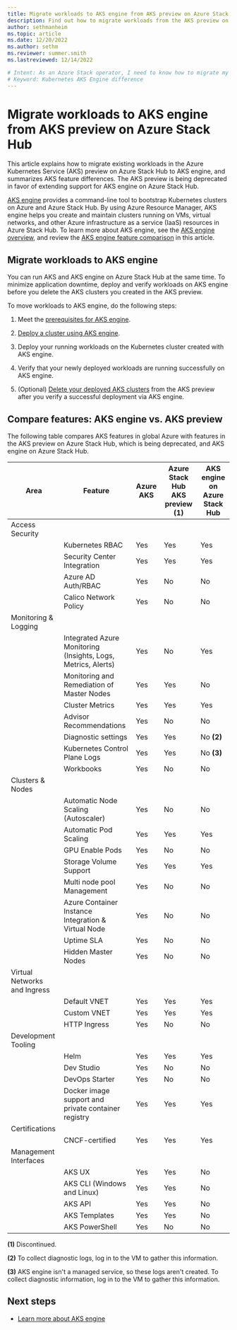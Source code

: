 ```yaml
---
title: Migrate workloads to AKS engine from AKS preview on Azure Stack Hub
description: Find out how to migrate workloads from the AKS preview on Azure Stack Hub to a Kubernetes cluster created in AKS engine. Compare supported Azure Kubernetes Service features.
author: sethmanheim
ms.topic: article
ms.date: 12/20/2022
ms.author: sethm
ms.reviewer: summer.smith
ms.lastreviewed: 12/14/2022

# Intent: As an Azure Stack operator, I need to know how to migrate my existing deployments in AKS preview to AKS engine and what to expect after I migrate the applications.
# Keyword: Kubernetes AKS Engine difference
---
```


# Migrate workloads to AKS engine from AKS preview on Azure Stack Hub

This article explains how to migrate existing workloads in the Azure Kubernetes Service (AKS) preview on Azure Stack Hub to AKS engine, and summarizes AKS feature differences. The AKS preview is being deprecated in favor of extending support for AKS engine on Azure Stack Hub.

[AKS engine](https://github.com/Azure/aks-engine) provides a command-line tool to bootstrap Kubernetes clusters on Azure and Azure Stack Hub. By using Azure Resource Manager, AKS engine helps you create and maintain clusters running on VMs, virtual networks, and other Azure infrastructure as a service (IaaS) resources in Azure Stack Hub. To learn more about AKS engine, see the [AKS engine overview](azure-stack-kubernetes-aks-engine-overview.md), and review the [AKS engine feature comparison](#compare-features-aks-engine-vs-aks-preview) in this article.

## Migrate workloads to AKS engine

You can run AKS and AKS engine on Azure Stack Hub at the same time. To minimize application downtime, deploy and verify workloads on AKS engine before you delete the AKS clusters you created in the AKS preview.

To move workloads to AKS engine, do the following steps:

1. Meet the [prerequisites for AKS engine](azure-stack-kubernetes-aks-engine-set-up.md#prerequisites-for-the-aks-engine).

1. [Deploy a cluster using AKS engine](azure-stack-kubernetes-aks-engine-deploy-cluster.md).

1. Deploy your running workloads on the Kubernetes cluster created with AKS engine.

1. Verify that your newly deployed workloads are running successfully on AKS engine.

1. (Optional) [Delete your deployed AKS clusters](aks-how-to-use-cli.md?view=azs-2206&preserve-view=true&tabs=windows%2Clinuxcon#delete-cluster) from the AKS preview after you verify a successful deployment via AKS engine.

## Compare features: AKS engine vs. AKS preview

The following table compares AKS features in global Azure with features in the AKS preview on Azure Stack Hub, which is being deprecated, and AKS engine on Azure Stack Hub.

| Area                         | Feature                                             | Azure AKS | Azure Stack Hub AKS preview **(1)** | AKS engine on Azure Stack Hub |
|------------------------------|-----------------------------------------------------|-----------|-------------------------------|-------------------|
| Access Security              |                                                     |           |                               |                   |
|                              | Kubernetes RBAC                                     | Yes       | Yes                           | Yes               |
|                              | Security Center Integration                         | Yes       | Yes                           | Yes               |  
|                              | Azure AD Auth/RBAC                                  | Yes       | No                            | No                |
|                              | Calico Network Policy                               | Yes       | No                            | No                |
| Monitoring & Logging         |                                                     |           |                               |                   |
|                              | Integrated Azure Monitoring (Insights, Logs, Metrics, Alerts)   | Yes     | No                  | Yes               |
|                              | Monitoring and Remediation of Master Nodes          | Yes       | Yes                           | No                |
|                              | Cluster Metrics                                     | Yes       | Yes                           | Yes               |  
|                              | Advisor Recommendations                             | Yes       | No                            | No                |
|                              | Diagnostic settings                                 | Yes       | Yes                           | No **(2)**        |
|                              | Kubernetes Control Plane Logs                       | Yes       | Yes                           | No **(3)**        |
|                              | Workbooks                                           | Yes       | No                            | No                |
| Clusters & Nodes             |                                                     |           |                               |                   |
|                              | Automatic Node Scaling (Autoscaler)                 | Yes       | No                            | No                |
|                              | Automatic Pod Scaling                               | Yes       | Yes                           | Yes               |
|                              | GPU Enable Pods                                     | Yes       | No                            | No                |
|                              | Storage Volume Support                              | Yes       | Yes                           | Yes               |
|                              | Multi node pool Management                          | Yes       | No                            | No                |
|                              | Azure Container Instance Integration & Virtual Node | Yes       | No                            | No                |
|                              | Uptime SLA                                          | Yes       | No                            | No                |
|                              | Hidden Master Nodes                                 | Yes       | No                            | No                |
| Virtual Networks and Ingress |                                                     |           |                               |                   |
|                              | Default VNET                                        | Yes       | Yes                           | Yes               |
|                              | Custom VNET                                         | Yes       | Yes                           | Yes               |
|                              | HTTP Ingress                                        | Yes       | No                            | No                |
| Development Tooling          |                                                     |           |                               |                   |
|                              | Helm                                                | Yes       | Yes                           | Yes               |
|                              | Dev Studio                                          | Yes       | No                            | No                |
|                              | DevOps Starter                                      | Yes       | No                            | No                |
|                              | Docker image support and private container registry | Yes       | Yes                           | Yes               |
| Certifications               |                                                     |           |                               |                   |
|                              | CNCF-certified                                      | Yes       | Yes                           | Yes               |
| Management Interfaces        |                                                     |           |                               |                   |
|                              | AKS UX                                              | Yes       | Yes                           | No                |
|                              | AKS CLI (Windows and Linux)                         | Yes       | Yes                           | No                |
|                              | AKS API                                             | Yes       | Yes                           | No                |
|                              | AKS Templates                                       | Yes       | Yes                           | No                |
|                              | AKS PowerShell                                      | Yes       | No                            | No                |

**(1)** Discontinued.

**(2)** To collect diagnostic logs, log in to the VM to gather this information.

**(3)** AKS engine isn't a managed service, so these logs aren't created. To collect diagnostic information, log in to the VM to gather this information.

## Next steps

- [Learn more about AKS engine](azure-stack-kubernetes-aks-engine-overview.md)
